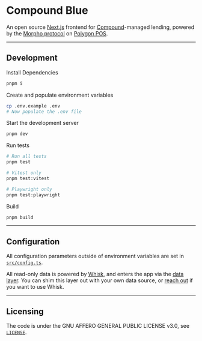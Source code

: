 # Compound Blue 

An open source [Next.js](https://nextjs.org/) frontend for [Compound](https://compound.finance/)-managed lending, powered by the [Morpho protocol](https://morpho.xyz/) on [Polygon POS](https://polygon.technology/polygon-pos).

---

## Development

Install Dependencies
```bash
pnpm i
```

Create and populate environment variables
```bash
cp .env.example .env
# Now populate the .env file 
```

Start the development server
```bash
pnpm dev
```

Run tests
```bash
# Run all tests
pnpm test

# Vitest only
pnpm test:vitest

# Playwright only
pnpm test:playwright
```

Build
```bash
pnpm build
```

---

## Configuration

All configuration parameters outside of environment variables are set in [`src/config.ts`](./src/config.ts). 

All read-only data is powered by [Whisk](https://www.whisk.so/), and enters the app via the [data layer](src/data/whisk). You can shim this layer out with your own data source, or [reach out](https://paperclip.xyz/contact) if you want to use Whisk.

---

## Licensing

The code is under the GNU AFFERO GENERAL PUBLIC LICENSE v3.0, see [`LICENSE`](./LICENSE).
